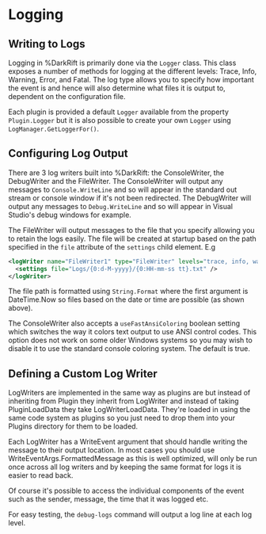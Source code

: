 # Logging
## Writing to Logs
Logging in %DarkRift is primarily done via the `Logger` class. This class exposes a number of methods for logging at the different levels: Trace, Info, Warning, Error, and Fatal. The log type allows you to specify how important the event is and hence will also determine what files it is output to, dependent on the configuration file.

Each plugin is provided a default `Logger` available from the property `Plugin.Logger` but it is also possible to create your own `Logger` using `LogManager.GetLoggerFor()`.

## Configuring Log Output
There are 3 log writers built into %DarkRift: the ConsoleWriter, the DebugWriter and the FileWriter. The ConsoleWriter will output any messages to `Console.WriteLine` and so will appear in the standard out stream or console window if it's not been redirected. The DebugWriter will output any messages to `Debug.WriteLine` and so will appear in Visual Studio's debug windows for example.

The FileWriter will output messages to the file that you specify allowing you to retain the logs easily. The file will be created at startup based on the path specified in the `file` attribute of the `settings` child element. E.g
```xml
<logWriter name="FileWriter1" type="FileWriter" levels="trace, info, warning, error, fatal">
  <settings file="Logs/{0:d-M-yyyy}/{0:HH-mm-ss tt}.txt" />
</logWriter>
```
The file path is formatted using `String.Format` where the first argument is DateTime.Now so files based on the date or time are possible (as shown above).

The ConsoleWriter also accepts a `useFastAnsiColoring` boolean setting which switches the way it colors text output to use ANSI control codes. This option does not work on some older Windows systems so you may wish to disable it to use the standard console coloring system. The default is true.

## Defining a Custom Log Writer
LogWriters are implemented in the same way as plugins are but instead of inheriting from Plugin they inherit from LogWriter and instead of taking PluginLoadData they take LogWriterLoadData. They're loaded in using the same code system as plugins so you just need to drop them into your Plugins directory for them to be loaded.

Each LogWriter has a WriteEvent argument that should handle writing the message to their output location. In most cases you should use WriteEventArgs.FormattedMessage as this is well optimized, will only be run once across all log writers and by keeping the same format for logs it is easier to read back.

Of course it's possible to access the individual components of the event such as the sender, message, the time that it was logged etc.

For easy testing, the `debug-logs` command will output a log line at each log level.
